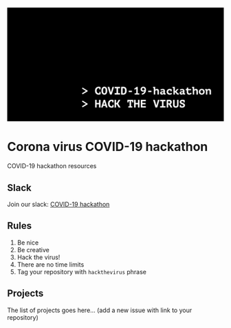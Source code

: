 ![COVID-19 hackathon](covid19.png) 

# Corona virus COVID-19 hackathon
COVID-19 hackathon resources

## Slack
Join our slack: [COVID-19 hackathon](https://join.slack.com/t/2019-ncov-hackathon/shared_invite/zt-ckubrfcx-PeBk8OgQuhE7ihNP8omQCg)

## Rules
1. Be nice
2. Be creative
3. Hack the virus!
4. There are no time limits 
5. Tag your repository with `hackthevirus` phrase

## Projects

The list of projects goes here... (add a new issue with link to your repository)
